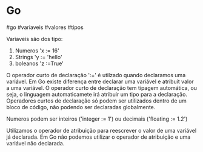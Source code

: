 # Go
#go #variaveis #valores #tipos

Variaveis são dos tipo:
1. Numeros 'x := 16'
2. Strings 'y := 'hello'
3. boleanos 'z :=True'

O operador curto de declaração ':=' é utilzado quando declaramos uma variável. Em Go existe diferença entre declarar uma variável e atribuit valor a uma variável.  O operador curto de declaração tem tipagem automática, ou seja, o linguagem automaticamete irá atribuir um tipo para a declaração. Operadores curtos de declaração só podem ser utilizados dentro de um bloco de código, não podendo ser declaradas globalmente. 

Numeros podem ser inteiros ('integer := 1') ou decimais ('floating := 1.2')

Utilizamos o operador de atribuição para reescrever o valor de uma variável já declarada. Em Go não podemos utilizar o operador de atribuição e uma variável não declarada.

